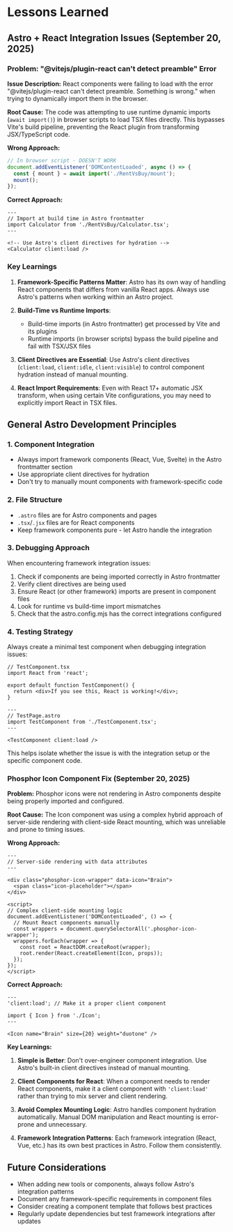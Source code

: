 # Lessons Learned

## Astro + React Integration Issues (September 20, 2025)

### Problem: "@vitejs/plugin-react can't detect preamble" Error

**Issue Description:**
React components were failing to load with the error "@vitejs/plugin-react can't detect preamble. Something is wrong." when trying to dynamically import them in the browser.

**Root Cause:**
The code was attempting to use runtime dynamic imports (`await import()`) in browser scripts to load TSX files directly. This bypasses Vite's build pipeline, preventing the React plugin from transforming JSX/TypeScript code.

**Wrong Approach:**
```javascript
// In browser script - DOESN'T WORK
document.addEventListener('DOMContentLoaded', async () => {
  const { mount } = await import('./RentVsBuy/mount');
  mount();
});
```

**Correct Approach:**
```astro
---
// Import at build time in Astro frontmatter
import Calculator from './RentVsBuy/Calculator.tsx';
---

<!-- Use Astro's client directives for hydration -->
<Calculator client:load />
```

### Key Learnings

1. **Framework-Specific Patterns Matter**: Astro has its own way of handling React components that differs from vanilla React apps. Always use Astro's patterns when working within an Astro project.

2. **Build-Time vs Runtime Imports**: 
   - Build-time imports (in Astro frontmatter) get processed by Vite and its plugins
   - Runtime imports (in browser scripts) bypass the build pipeline and fail with TSX/JSX files

3. **Client Directives are Essential**: Use Astro's client directives (`client:load`, `client:idle`, `client:visible`) to control component hydration instead of manual mounting.

4. **React Import Requirements**: Even with React 17+ automatic JSX transform, when using certain Vite configurations, you may need to explicitly import React in TSX files.

## General Astro Development Principles

### 1. Component Integration
- Always import framework components (React, Vue, Svelte) in the Astro frontmatter section
- Use appropriate client directives for hydration
- Don't try to manually mount components with framework-specific code

### 2. File Structure
- `.astro` files are for Astro components and pages
- `.tsx`/`.jsx` files are for React components
- Keep framework components pure - let Astro handle the integration

### 3. Debugging Approach
When encountering framework integration issues:
1. Check if components are being imported correctly in Astro frontmatter
2. Verify client directives are being used
3. Ensure React (or other framework) imports are present in component files
4. Look for runtime vs build-time import mismatches
5. Check that the astro.config.mjs has the correct integrations configured

### 4. Testing Strategy
Always create a minimal test component when debugging integration issues:
```tsx
// TestComponent.tsx
import React from 'react';

export default function TestComponent() {
  return <div>If you see this, React is working!</div>;
}
```

```astro
---
// TestPage.astro
import TestComponent from './TestComponent.tsx';
---

<TestComponent client:load />
```

This helps isolate whether the issue is with the integration setup or the specific component code.

### Phosphor Icon Component Fix (September 20, 2025)

**Problem:** Phosphor icons were not rendering in Astro components despite being properly imported and configured.

**Root Cause:** The Icon component was using a complex hybrid approach of server-side rendering with client-side React mounting, which was unreliable and prone to timing issues.

**Wrong Approach:**
```astro
---
// Server-side rendering with data attributes
---

<div class="phosphor-icon-wrapper" data-icon="Brain">
  <span class="icon-placeholder"></span>
</div>

<script>
// Complex client-side mounting logic
document.addEventListener('DOMContentLoaded', () => {
  // Mount React components manually
  const wrappers = document.querySelectorAll('.phosphor-icon-wrapper');
  wrappers.forEach(wrapper => {
    const root = ReactDOM.createRoot(wrapper);
    root.render(React.createElement(Icon, props));
  });
});
</script>
```

**Correct Approach:**
```astro
---
'client:load'; // Make it a proper client component

import { Icon } from './Icon';
---

<Icon name="Brain" size={20} weight="duotone" />
```

**Key Learnings:**

1. **Simple is Better**: Don't over-engineer component integration. Use Astro's built-in client directives instead of manual mounting.

2. **Client Components for React**: When a component needs to render React components, make it a client component with `'client:load'` rather than trying to mix server and client rendering.

3. **Avoid Complex Mounting Logic**: Astro handles component hydration automatically. Manual DOM manipulation and React mounting is error-prone and unnecessary.

4. **Framework Integration Patterns**: Each framework integration (React, Vue, etc.) has its own best practices in Astro. Follow them consistently.

## Future Considerations

- When adding new tools or components, always follow Astro's integration patterns
- Document any framework-specific requirements in component files
- Consider creating a component template that follows best practices
- Regularly update dependencies but test framework integrations after updates
